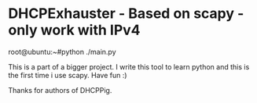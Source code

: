 # DHCPExhauster - Based on scapy - only work with IPv4

root@ubuntu:~#python ./main.py

This is a part of a bigger project. I write this tool to learn python and this is the first time i use scapy. Have fun :)

Thanks for authors of DHCPPig.
